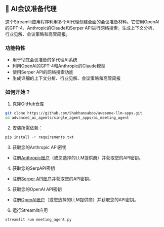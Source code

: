 ## 📝 AI会议准备代理
这个Streamlit应用程序利用多个AI代理创建全面的会议准备材料。它使用OpenAI的GPT-4、Anthropic的Claude和Serper API进行网络搜索，生成上下文分析、行业见解、会议策略和高管简报。

### 功能特性

- 用于彻底会议准备的多代理AI系统
- 利用OpenAI的GPT-4和Anthropic的Claude模型
- 使用Serper API的网络搜索功能
- 生成详细的上下文分析、行业见解、会议策略和高管简报

### 如何开始？

1. 克隆GitHub仓库

```bash
git clone https://github.com/Shubhamsaboo/awesome-llm-apps.git
cd advanced_ai_agents/single_agent_apps/ai_meeting_agent
```
2. 安装所需依赖：

```bash
pip install -r requirements.txt
```
3. 获取您的Anthropic API密钥

- 注册[Anthropic账户](https://console.anthropic.com)（或您选择的LLM提供商）并获取您的API密钥。

4. 获取您的SerpAPI密钥

- 注册[Serper API账户](https://serper.dev/)并获取您的API密钥。

5. 获取您的OpenAI API密钥

- 注册[OpenAI账户](https://platform.openai.com/)（或您选择的LLM提供商）并获取您的API密钥。

6. 运行Streamlit应用
```bash
streamlit run meeting_agent.py
```